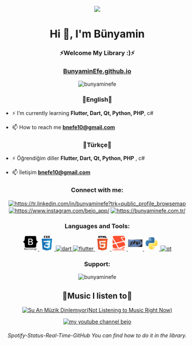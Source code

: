<p align="center"><a href="https://www.buymeacoffee.com/bunyaminefe" target="_blank"> <img src="https://www.buymeacoffee.com/assets/img/custom_images/orange_img.png"> </p> </a>

<h1 align="center">Hi 👋, I'm Bünyamin</h1>
<h3 align="center">⚡Welcome My Library :)⚡ </h3>
<h3 align="center"><a href="https://BunyaminEfe.github.io">BunyaminEfe.github.io</a></h3>

<p align="center"> <img src="https://komarev.com/ghpvc/?username=bunyaminefe&label=Profilimi%20İnceleyenler%20(Who Viewed%20My Profile)&color=0e75b6&style=flat" alt="bunyaminefe" /> </p>
<h3 align="center">🔭English🔭</h3>

- ⚡ I’m currently learning **Flutter, Dart, Qt, Python, PHP**, c#

- 📫 How to reach me **bnefe10@gmail.com** 

<h3 align="center">🔭Türkçe🔭</h3>

- ⚡ Öğrendiğim diller **Flutter, Dart, Qt, Python, PHP** , c#

- 📫 İletişim **bnefe10@gmail.com**

<h3 align="center">Connect with me:</h3>
<p align="center">
<a href="https://tr.linkedin.com/in/bunyaminefe?trk=public_profile_browsemap" target="blank"><img align="center" src="https://cdn.jsdelivr.net/npm/simple-icons@3.0.1/icons/linkedin.svg" alt="https://tr.linkedin.com/in/bunyaminefe?trk=public_profile_browsemap" height="30" width="40" /></a>
<a href="https://instagram.com/bejo_app/" target="blank"><img align="center" src="https://cdn.jsdelivr.net/npm/simple-icons@3.0.1/icons/instagram.svg" alt="https://www.instagram.com/bejo_app/" height="30" width="40" /></a>
<a href="https://bunyaminefe.com.tr/" target="blank"><img align="center" src="https://cdn.jsdelivr.net/npm/simple-icons@3.0.1/icons/rss.svg" alt="https://bunyaminefe.com.tr/" height="30" width="40" /></a>
</p>


<h3 align="center">Languages and Tools:</h3>
<p align="center"> <a href="https://getbootstrap.com" target="_blank"> <img src="https://raw.githubusercontent.com/devicons/devicon/master/icons/bootstrap/bootstrap-plain-wordmark.svg" alt="bootstrap" width="40" height="40"/> </a> <a href="https://www.w3schools.com/css/" target="_blank"> <img src="https://raw.githubusercontent.com/devicons/devicon/master/icons/css3/css3-original-wordmark.svg" alt="css3" width="40" height="40"/> </a> <a href="https://dart.dev" target="_blank"> <img src="https://www.vectorlogo.zone/logos/dartlang/dartlang-icon.svg" alt="dart" width="40" height="40"/> </a> <a href="https://flutter.dev" target="_blank"> <img src="https://www.vectorlogo.zone/logos/flutterio/flutterio-icon.svg" alt="flutter" width="40" height="40"/> </a> <a href="https://www.w3.org/html/" target="_blank"> <img src="https://raw.githubusercontent.com/devicons/devicon/master/icons/html5/html5-original-wordmark.svg" alt="html5" width="40" height="40"/> </a> <a href="https://laravel.com/" target="_blank"> <img src="https://raw.githubusercontent.com/devicons/devicon/master/icons/laravel/laravel-plain-wordmark.svg" alt="laravel" width="40" height="40"/> </a> <a href="https://www.php.net" target="_blank"> <img src="https://raw.githubusercontent.com/devicons/devicon/master/icons/php/php-original.svg" alt="php" width="40" height="40"/> </a> <a href="https://www.python.org" target="_blank"> <img src="https://raw.githubusercontent.com/devicons/devicon/master/icons/python/python-original.svg" alt="python" width="40" height="40"/> </a> <a href="https://www.qt.io/" target="_blank"> <img src="https://upload.wikimedia.org/wikipedia/commons/0/0b/Qt_logo_2016.svg" alt="qt" width="40" height="40"/> </a> </p>

<h3 align="center">Support:</h3>

<p align="center"><img src="https://github-readme-stats.vercel.app/api/top-langs?username=bunyaminefe&show_icons=true&locale=en&layout=compact" alt="bunyaminefe" /></p>

<h2 align="center">🎵Music I listen to🎵</h2>
<a href="https://open.spotify.com/user/4rvni9j5l95p58zr60wicwlwk"><p align="center"> <img src="https://spotify-status-real-time-git-hub-bunyaminefe.vercel.app/api/run-spotify-status"  alt="Şu An Müzik Dinlemıyor(Not Listening to Music Right Now)" width="600" /></p></a>


<a href="https://www.youtube.com/channel/UCtEUUW-MLfaGNIe0VuMTwXg"><p align="center"> <img src="https://readme-youtube-status-master.vercel.app/api/run-youtube-status" alt="my youtube channel bejo" width="600" /></p></a>


<h6 align="center">  Spotify-Status-Real-Time-GitHub You can find how to do it in the library. </h6>




<!--
https://spoti-redmi.bunyaminefe.vercel.app/api/run-spotify-status
(https://open.spotify.com/user/4rvni9j5l95p58zr60wicwlwk)
**BunyaminEfe/BunyaminEfe** is a ✨ _special_ ✨ repository because its `README.md` (this file) appears on your GitHub profile.
<!--
Here are some ideas to get you started: 
<!--
- 🔭 I’m currently working on ...
- 🌱 I’m currently learning ...
- 👯 I’m looking to collaborate on ...
- 🤔 I’m looking for help with ...
- 💬 Ask me about ...
- 📫 How to reach me: ...
- 😄 Pronouns: ...
- ⚡ Fun fact: ...
-->

